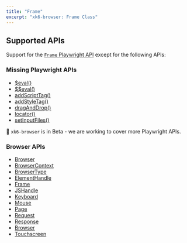 ```yaml
---
title: "Frame"
excerpt: "xk6-browser: Frame Class"
---
```


<BrowserCompatibility/>

## Supported APIs

Support for the [`Frame` Playwright API](https://playwright.dev/docs/api/class-frame) except for the following APIs:

### Missing Playwright APIs

<Glossary>

- [$eval()](https://playwright.dev/docs/api/class-frame/#frame-eval-on-selector)
- [$$eval()](https://playwright.dev/docs/api/class-frame/#frame-eval-on-selector-all)
- [addScriptTag()](https://playwright.dev/docs/api/class-frame/#frame-add-script-tag)
- [addStyleTag()](https://playwright.dev/docs/api/class-frame/#frame-add-style-tag)
- [dragAndDrop()](https://playwright.dev/docs/api/class-frame/#frame-drag-and-drop)
- [locator()](https://playwright.dev/docs/api/class-frame/#frame-locator)
- [setInputFiles()](https://playwright.dev/docs/api/class-frame/#frame-set-input-files)

</Glossary>

🚧 `xk6-browser` is in Beta - we are working to cover more Playwright APIs.

### Browser APIs

<Glossary>

-  [Browser](/javascript-api/k6-x-browser/browser/)
-  [BrowserContext](/javascript-api/k6-x-browser/browsercontext/)
-  [BrowserType](/javascript-api/k6-x-browser/browsertype/)
-  [ElementHandle](/javascript-api/k6-x-browser/elementhandle/)
-  [Frame](/javascript-api/k6-x-browser/frame/)
-  [JSHandle](/javascript-api/k6-x-browser/jshandle)
-  [Keyboard](/javascript-api/k6-x-browser/keyboard)
-  [Mouse](/javascript-api/k6-x-browser/mouse/)
-  [Page](/javascript-api/k6-x-browser/page/)
-  [Request](/javascript-api/k6-x-browser/request/)
-  [Response](/javascript-api/k6-x-browser/response/)
-  [Browser](/javascript-api/k6-x-browser/browser/)
-  [Touchscreen](/javascript-api/k6-x-browser/touchscreen/)

</Glossary>